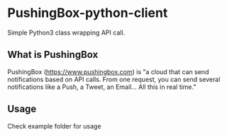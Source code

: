 # PushingBox-python-client
Simple Python3 class wrapping API call.
## What is PushingBox
PushingBox (https://www.pushingbox.com) is "a cloud that can send notifications based on API calls.
From one request, you can send several notifications like a Push, a Tweet, an Email... All this in real time."
## Usage
Check example folder for usage
